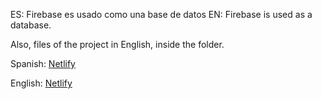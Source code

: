 ES: Firebase es usado como una base de datos
EN: Firebase is used as a database.

Also, files of the project in English, inside the folder.


Spanish: [Netlify](https://form-validation-firebase-memosainz-es.netlify.app/)

English: [Netlify](https://form-validation-firebase-memosainz.netlify.app/)
